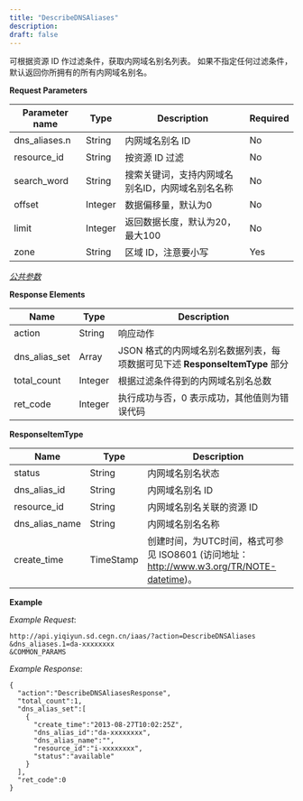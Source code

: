 ```yaml
---
title: "DescribeDNSAliases"
description: 
draft: false
---
```




可根据资源 ID 作过滤条件，获取内网域名别名列表。 如果不指定任何过滤条件，默认返回你所拥有的所有内网域名别名。

**Request Parameters**

| Parameter name | Type | Description | Required |
| --- | --- | --- | --- |
| dns_aliases.n | String | 内网域名别名 ID | No |
| resource_id | String | 按资源 ID 过滤 | No |
| search_word | String | 搜索关键词，支持内网域名别名ID，内网域名别名名称 | No |
| offset | Integer | 数据偏移量，默认为0 | No |
| limit | Integer | 返回数据长度，默认为20，最大100 | No |
| zone | String | 区域 ID，注意要小写 | Yes |

[_公共参数_](../../../parameters/)

**Response Elements**

| Name | Type | Description |
| --- | --- | --- |
| action | String | 响应动作 |
| dns_alias_set | Array | JSON 格式的内网域名别名数据列表，每项数据可见下述 **ResponseItemType** 部分 |
| total_count | Integer | 根据过滤条件得到的内网域名别名总数 |
| ret_code | Integer | 执行成功与否，0 表示成功，其他值则为错误代码 |

**ResponseItemType**

| Name | Type | Description |
| --- | --- | --- |
| status | String | 内网域名别名状态 |
| dns_alias_id | String | 内网域名别名 ID |
| resource_id | String | 内网域名别名关联的资源 ID |
| dns_alias_name | String | 内网域名别名名称 |
| create_time | TimeStamp | 创建时间，为UTC时间，格式可参见 ISO8601 (访问地址：http://www.w3.org/TR/NOTE-datetime)。 |

**Example**

_Example Request_:

```
http://api.yiqiyun.sd.cegn.cn/iaas/?action=DescribeDNSAliases
&dns_aliases.1=da-xxxxxxxx
&COMMON_PARAMS
```

_Example Response_:

```
{
  "action":"DescribeDNSAliasesResponse",
  "total_count":1,
  "dns_alias_set":[
    {
      "create_time":"2013-08-27T10:02:25Z",
      "dns_alias_id":"da-xxxxxxxx",
      "dns_alias_name":"",
      "resource_id":"i-xxxxxxxx",
      "status":"available"
    }
  ],
  "ret_code":0
}
```
